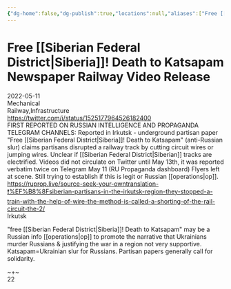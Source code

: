 ```yaml
---
{"dg-home":false,"dg-publish":true,"locations":null,"aliases":["Free [[Siberian Federal District|Siberia]]! Death to Katsapam Newspaper Railway Video Release"],"location":null,"title":"Free [[Siberian Federal District|Siberia]]! Death to Katsapam Newspaper Railway Video Release","tag":null,"date":null,"linter-yaml-title-alias":"Free [[Siberian Federal District|Siberia]]! Death to Katsapam Newspaper Railway Video Release","permalink":"/free-siberia-death-to-katsapam-newspaper-railway-video-release/","dgHomeLink":true,"dgPassFrontmatter":true}
---
```



# Free [[Siberian Federal District|Siberia]]! Death to Katsapam Newspaper Railway Video Release

2022-05-11  
Mechanical  
Railway,Infrastructure  
https://twitter.com/i/status/1525177964526182400  
FIRST REPORTED ON RUSSIAN INTELLIGENCE AND PROPAGANDA TELEGRAM CHANNELS: Reported in Irkutsk - underground partisan paper "Free [[Siberian Federal District|Siberia]]! Death to Katsapam" (anti-Russian slur) claims partisans disrupted a railway track by cutting circuit wires or jumping wires. Unclear if [[Siberian Federal District|Siberian]] tracks are electrified. Videos did not circulate on Twitter until May 13th, it was reported verbatim twice on Telegram May 11 (RU Propaganda dashboard) Flyers left at scene. Still trying to establish if this is legit or Russian [[operations|op]]. https://ruprop.live/source-seek-your-owntranslation-❗%EF%B8%8Fsiberian-partisans-in-the-irkutsk-region-they-stopped-a-train-with-the-help-of-wire-the-method-is-called-a-shorting-of-the-rail-circuit-the-2/  
Irkutsk

"free [[Siberian Federal District|Siberia]]! Death to Katsapam" may be a Russian info [[operations|op]] to promote the narrative that Ukrainians murder Russians & justifying the war in a region not very supportive. Katsapam=Ukrainian slur for Russians. Partisan papers generally call for solidarity.

~+~  
22
